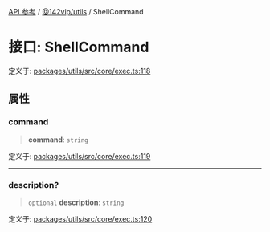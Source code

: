 [API 参考](../../../index.md) / [@142vip/utils](../index.md) / ShellCommand

# 接口: ShellCommand

定义于: [packages/utils/src/core/exec.ts:118](https://github.com/142vip/core-x/blob/bdff6769b69266ddfe7392709afaa643b39c00f4/packages/utils/src/core/exec.ts#L118)

## 属性

### command

> **command**: `string`

定义于: [packages/utils/src/core/exec.ts:119](https://github.com/142vip/core-x/blob/bdff6769b69266ddfe7392709afaa643b39c00f4/packages/utils/src/core/exec.ts#L119)

***

### description?

> `optional` **description**: `string`

定义于: [packages/utils/src/core/exec.ts:120](https://github.com/142vip/core-x/blob/bdff6769b69266ddfe7392709afaa643b39c00f4/packages/utils/src/core/exec.ts#L120)
